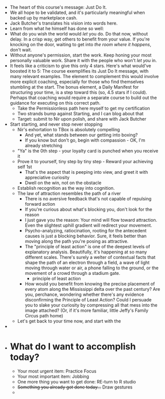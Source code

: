 - The heart of this course's message: Just Do It.
- We all hope to be validated, and it's particularly meaningful when backed up by marketplace cash.
- Jack Butcher's translates his vision into words here. 
- Learn from what he himself has done so well: 
- What do you wish the world would *let* you do. Do that now, without delay. In a crisp way, get others to benefit from your value.  If you're knocking on the door, waiting to get into *the room where it happens*, don't wait. 
- Without anyone's permission, start the work. Keep honing your most personally valuable work. Share it with the people who won't *let you* in.
- It feels like a criticism to give this only 4 stars. Here's what would've boosted it to 5: The course exemplifies its Just Do It message, with many relevant examples. The element to complement this would involve more explicit coaching, especially for those who find themselves stumbling at the start. The bonus element, a Daily Manifest for structuring your time, is a step toward this (so, 4.5 stars if I could). Perhaps that coaching would require a separate course to build out the guidance for executing on this correct path. 
    - Take the Permissionless path here myself to get my certification
    - Two strands bump against Starting, and I can blog about that
    - Target: submit to Nir upon polish, and share with Jack Butcher
- Start starting, and never stop never stopping
    - Nir's exhortation to TBox is absolutely compelling
        - And yet, what stands between our getting into boxing?
        - If you know but don't go, begin with compassion - OK, I'm already stretching
    - "Ya" is the 0th step - your loyalty card is punched when you receive it
    - Prove it to yourself, tiny step by tiny step - Reward your achieving self 1st 
        - That's the aspect that is peeping into view, and greet it with appreciative curiosity
        - Dwell on the win, not on the obstacle
    - Establish recognition as the way into cognition.
    - The law of attraction resembles the path of a river
        - There is no aversive feedback that's not capable of repulsing forward action
        - If you're curious about what's blocking you, don't look for the reason
        - I just gave you the reason: Your mind will flow toward attraction. Even the slightest uphill gradient will redirect your movement.
        - Psycho-analyzing, ratiocination, rooting for the antecedent causes is just a blocking behavior. Sure, it feels better than moving along the path you're posing as attractive. 
        - The "principle of least action" is one of the deepest levels of explanatory analysis. Beautifully, it's happening at so many different scales. There's surely a welter of contextual facts that shape the path of an electron through a field, a wave of light moving through water or air, a phone falling to the ground, or the movement of a crowd through a stadium gate.
            - principle of least action
        - How would you benefit from knowing the precise placement of every atom along the Mississippi delta over the past century? Are you, perchance, wondering whether there's any evidence disconfirming the Principle of Least Action? Could I persuade you to slake your curiosity by compressing all that mess into the image attached? (Or, if it's more familiar, little Jeffy's Family Circus path home)
    - Let's get back to your time now, and start with the 
- 
- # What do I want to accomplish today?
    - Your most urgent item: Practice Focus
    - Your most important item: Jobbing
    - One more thing you want to get done: RE-turn to R studio
    - ~~Something you already got done today...~~ Draw gestures
    - 
